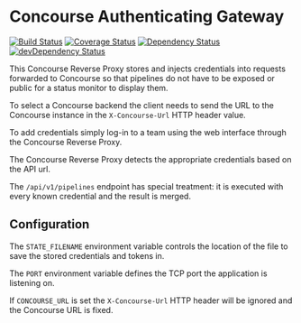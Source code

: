 # Concourse Authenticating Gateway

[![Build Status](https://travis-ci.org/timotto/concourse-auth-gateway.svg?branch=master)](https://travis-ci.org/timotto/concourse-auth-gateway)
[![Coverage Status](https://coveralls.io/repos/github/timotto/concourse-auth-gateway/badge.svg?branch=master)](https://coveralls.io/github/timotto/concourse-auth-gateway?branch=master)
[![Dependency Status](https://david-dm.org/timotto/concourse-auth-gateway.svg)](https://david-dm.org/timotto/concourse-auth-gateway)
[![devDependency Status](https://david-dm.org/timotto/concourse-auth-gateway/dev-status.svg)](https://david-dm.org/timotto/concourse-auth-gateway#info=devDependencies)

This Concourse Reverse Proxy stores and injects credentials into requests forwarded to
Concourse so that pipelines do not have to be exposed or public for a status monitor
to display them.

To select a Concourse backend the client needs to send the URL to the Concourse
instance in the ```X-Concourse-Url``` HTTP header value.

To add credentials simply log-in to a team using the web interface through the 
Concourse Reverse Proxy.

The Concourse Reverse Proxy detects the appropriate credentials based on the API
url.  

The ```/api/v1/pipelines``` endpoint has special treatment: it is executed with every
known credential and the result is merged.

## Configuration

The ```STATE_FILENAME``` environment variable controls the location of the file to save
the stored credentials and tokens in.

The ```PORT``` environment variable defines the TCP port the application is listening on.

If ```CONCOURSE_URL``` is set the ```X-Concourse-Url``` HTTP header will be ignored and
the Concourse URL is fixed.